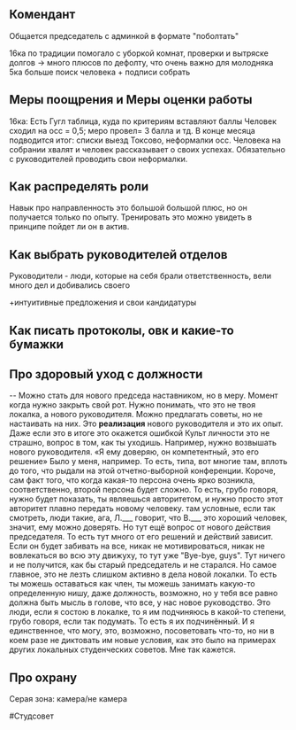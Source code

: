 **Комендант**
-
Общается председатель с админкой в формате "поболтать"

16ка по традиции помогало с уборкой комнат, проверки и вытряске долгов -> много плюсов по дефолту, что очень важно для молодняка
5ка больше поиск человека + подписи собрать

**Меры поощрения** и **Меры оценки работы**
-
16ка:
Есть Гугл таблица, куда по критериям вставляют баллы
Человек сходил на осс = 0,5;  меро провел= 3 балла и тд. 
В конце месяца подводится итог: списки выезд Токсово, неформалки осс. Человека на собрании хвалят и человек рассказывает о своих успехах. Обязательно с руководителей проводить свои неформалки.

**Как распределять роли**
-
Навык про направленность это большой большой плюс, но он получается только по опыту.
Тренировать это можно увидеть в принципе пойдет ли он в актив.

**Как выбрать руководителей отделов**
-
 Руководители - люди, которые на себя брали ответственность, вели много дел и добивались своего

+интуитивные предложения и свои кандидатуры

**Как писать протоколы, овк и какие-то бумажки**
-

**Про здоровый уход с должности**
-
-- Можно стать для нового председа наставником, но в меру. Момент когда нужно закрыть свой рот. Нужно понимать, что это не твоя локалка, а нового руководителя. Можно предлагать советы, но не настаивать на них. Это **реализация** нового руководителя и это их опыт. Даже если это в итоге это окажется ошибкой Культ личности это не страшно, вопрос в том, как ты уходишь. Например, нужно возвышать нового руководителя. «Я ему доверяю, он компетентный, это его решение»
Было у меня, например. То есть, типа, вот многие там, вплоть до того, что рыдали на этой отчетно-выборной конференции. Короче, сам факт того, что когда какая-то персона очень ярко возникла, соответственно, второй персона будет сложно. То есть, грубо говоря, нужно будет показать, ты являешься авторитетом, и нужно просто этот авторитет плавно передать новому человеку. там условные, если так смотреть, люди такие, ага, Л.___ говорит, что В.___ это хороший человек, значит, ему можно доверять. Но тут ещё вопрос от нового действия председателя. То есть тут много от его решений и действий зависит. Если он будет забивать на все, никак не мотивироваться, никак не вовлекаться во всю эту движуху, то тут уже "Bye-bye, guys". Тут ничего и не получится, как бы старый председатель и не старался. Но самое главное, это не лезть слишком активно в дела новой локалки. То есть ты можешь оставаться как член, ты можешь занимать какую-то определенную нишу, даже должность, возможно, но у тебя все равно должна быть мысль в голове, что все, у нас новое руководство. Это люди, если я состою в локалке, то я им подчиняюсь в какой-то степени, грубо говоря, если так подумать. То есть я их подчинённый. И я единственное, что могу, это, возможно, посоветовать что-то, но ни в коем разе не диктовать им новые условия, как это было на примерах других локальных студенческих советов. Мне так кажется.

**Про охрану**
-
Серая зона: камера/не камера

#Студсовет 
